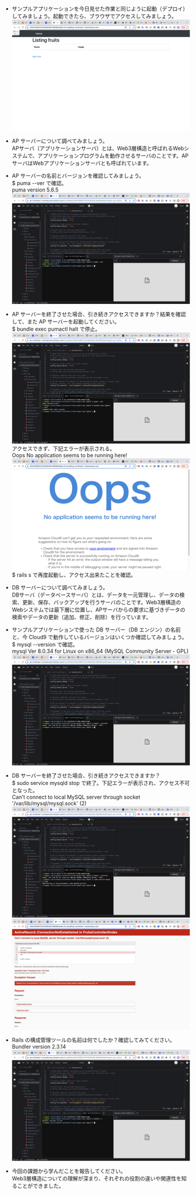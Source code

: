 - サンプルアプリケーションを今日見せた作業と同じように起動（デプロイ）してみましょう。起動できたら、ブラウザでアクセスしてみましょう。
![lecture03-1](lecture03-1.png)

- AP サーバーについて調べてみましょう。
<br> APサーバ（アプリケーションサーバ）とは、Web3層構造と呼ばれるWebシステムで、アプリケーションプログラムを動作させるサーバのことです。APサーバはWebアプリケーションサーバとも呼ばれています。

- AP サーバーの名前とバージョンを確認してみましょう。
<br> $ puma --ver で確認。
<br> puma version 5.6.5
![lecture03-3](lecture03-3.png)

- AP サーバーを終了させた場合、引き続きアクセスできますか？結果を確認して、また AP サーバーを起動してください。
<br> $ bundle exec pumactl halt で停止。
![lecture03-4](lecture03-4.png)
<br> アクセスできず、下記エラーが表示される。
<br> Oops No application seems to be running here!
![lecture03-5](lecture03-5.png)
<br> $ rails s で再度起動し、アクセス出来たことを確認。

- DB サーバーについて調べてみましょう。
<br> DBサーバ（データベースサーバ）とは、データを一元管理し、データの検索、更新、保存、バックアップを行うサーバのことです。Web3層構造のWebシステムでは最下層に位置し、APサーバからの要求に基づきデータの検索やデータの更新（追加、修正、削除）を行っています。

- サンプルアプリケーションで使った DB サーバー（DB エンジン）の名前と、今 Cloud9 で動作しているバージョンはいくつか確認してみましょう。
<br> $ mysql --version で確認。
<br> mysql Ver 8.0.34 for Linux on x86_64 (MySQL Community Server - GPL)
![lecture03-6](lecture03-6.png)

- DB サーバーを終了させた場合、引き続きアクセスできますか？
<br> $ sudo service mysqld stop で終了。下記エラーが表示され、アクセス不可となった。
<br> Can't connect to local MySQL server through socket '/var/lib/mysql/mysql.sock' (2)
![lecture03-7](lecture03-7.png)
![lecture03-2](lecture03-2.png)

- Rails の構成管理ツールの名前は何でしたか？確認してみてください。
<br> Bundler version 2.3.14
![lecture03-8](lecture03-8.png)

- 今回の課題から学んだことを報告してください。
<br> Web3層構造についての理解が深まり、それぞれの役割の違いや関連性を知ることができました。
